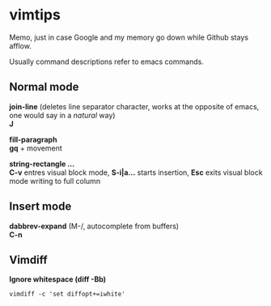 vimtips
=======

Memo, just in case Google and my memory go down while Github stays afflow.

Usually command descriptions refer to emacs commands.

## Normal mode

**join-line** (deletes line separator character, works at the opposite of emacs, one would say in a _natural_ way)
<br>**J**

**fill-paragraph**
<br>**gq** + movement

**string-rectangle ...**
<br>**C-v** entres visual block mode, **S-i|a...** starts insertion, **Esc** exits visual block mode writing to full column

## Insert mode

**dabbrev-expand** (M-/, autocomplete from buffers)
<br>**C-n**

## Vimdiff

**Ignore whitespace (diff -Bb)**

`vimdiff -c 'set diffopt+=iwhite'`
